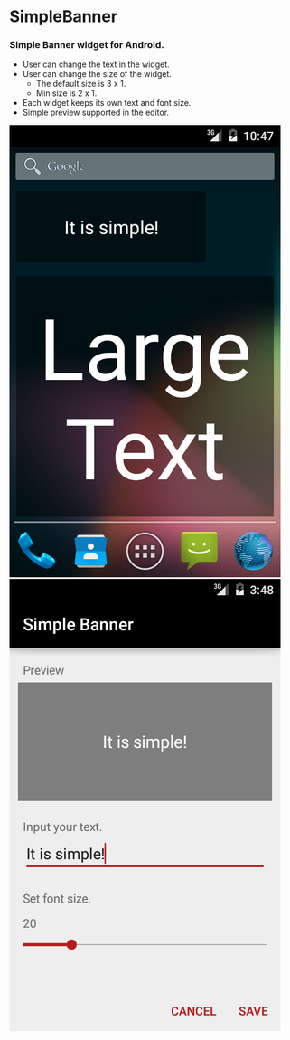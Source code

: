 # SimpleBanner
### Simple Banner widget for Android.
* User can change the text in the widget.
* User can change the size of the widget.
    * The default size is 3 x 1.
    * Min size is 2 x 1.
* Each widget keeps its own text and font size.
* Simple preview supported in the editor.

![Widget Screen Shot](/device-2016-04-09-074714.png)
![Editor Screen Shot](/editor.png)